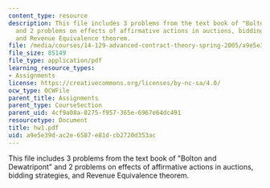 ```yaml
---
content_type: resource
description: This file includes 3 problems from the text book of "Bolton and Dewatripont"
  and 2 problems on effects of affirmative actions in auctions, bidding strategies,
  and Revenue Equivalence theorem.
file: /media/courses/14-129-advanced-contract-theory-spring-2005/a9e5e39dac2e6587e81dcb2720d353ac_hw1.pdf
file_size: 85149
file_type: application/pdf
learning_resource_types:
- Assignments
license: https://creativecommons.org/licenses/by-nc-sa/4.0/
ocw_type: OCWFile
parent_title: Assignments
parent_type: CourseSection
parent_uid: 4cf9a08a-0275-f957-365e-6967e64dc491
resourcetype: Document
title: hw1.pdf
uid: a9e5e39d-ac2e-6587-e81d-cb2720d353ac
---
```

This file includes 3 problems from the text book of "Bolton and Dewatripont" and 2 problems on effects of affirmative actions in auctions, bidding strategies, and Revenue Equivalence theorem.